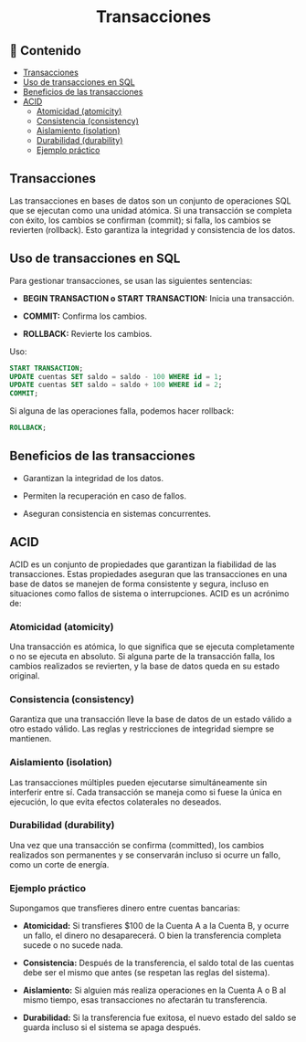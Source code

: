 <h1 align="center">Transacciones</h1>

<h2>📑 Contenido</h2>

- [Transacciones](#transacciones)
- [Uso de transacciones en SQL](#uso-de-transacciones-en-sql)
- [Beneficios de las transacciones](#beneficios-de-las-transacciones)
- [ACID](#acid)
  - [Atomicidad (atomicity)](#atomicidad-atomicity)
  - [Consistencia (consistency)](#consistencia-consistency)
  - [Aislamiento (isolation)](#aislamiento-isolation)
  - [Durabilidad (durability)](#durabilidad-durability)
  - [Ejemplo práctico](#ejemplo-práctico)

## Transacciones

Las transacciones en bases de datos son un conjunto de operaciones SQL que se ejecutan como una unidad atómica. Si una transacción se completa con éxito, los cambios se confirman (commit); si falla, los cambios se revierten (rollback). Esto garantiza la integridad y consistencia de los datos.

## Uso de transacciones en SQL

Para gestionar transacciones, se usan las siguientes sentencias:

- **BEGIN TRANSACTION o START TRANSACTION:** Inicia una transacción.

- **COMMIT:** Confirma los cambios.

- **ROLLBACK:** Revierte los cambios.

Uso:

```sql
START TRANSACTION;
UPDATE cuentas SET saldo = saldo - 100 WHERE id = 1;
UPDATE cuentas SET saldo = saldo + 100 WHERE id = 2;
COMMIT;
```

Si alguna de las operaciones falla, podemos hacer rollback:

```sql
ROLLBACK;
```

## Beneficios de las transacciones

- Garantizan la integridad de los datos.

- Permiten la recuperación en caso de fallos.

- Aseguran consistencia en sistemas concurrentes.

## ACID

ACID es un conjunto de propiedades que garantizan la fiabilidad de las transacciones. Estas propiedades aseguran que las transacciones en una base de datos se manejen de forma consistente y segura, incluso en situaciones como fallos de sistema o interrupciones. ACID es un acrónimo de:

### Atomicidad (atomicity)

Una transacción es atómica, lo que significa que se ejecuta completamente o no se ejecuta en absoluto. Si alguna parte de la transacción falla, los cambios realizados se revierten, y la base de datos queda en su estado original.

### Consistencia (consistency)

Garantiza que una transacción lleve la base de datos de un estado válido a otro estado válido. Las reglas y restricciones de integridad siempre se mantienen.

### Aislamiento (isolation)

Las transacciones múltiples pueden ejecutarse simultáneamente sin interferir entre sí. Cada transacción se maneja como si fuese la única en ejecución, lo que evita efectos colaterales no deseados.

### Durabilidad (durability)

Una vez que una transacción se confirma (committed), los cambios realizados son permanentes y se conservarán incluso si ocurre un fallo, como un corte de energía.

### Ejemplo práctico

Supongamos que transfieres dinero entre cuentas bancarias:

- **Atomicidad:** Si transfieres $100 de la Cuenta A a la Cuenta B, y ocurre un fallo, el dinero no desaparecerá. O bien la transferencia completa sucede o no sucede nada.

- **Consistencia:** Después de la transferencia, el saldo total de las cuentas debe ser el mismo que antes (se respetan las reglas del sistema).

- **Aislamiento:** Si alguien más realiza operaciones en la Cuenta A o B al mismo tiempo, esas transacciones no afectarán tu transferencia.

- **Durabilidad:** Si la transferencia fue exitosa, el nuevo estado del saldo se guarda incluso si el sistema se apaga después.
